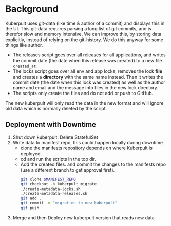 # Background
Kuberpult uses git-data (like time & author of a commit) and displays this in the UI.
This git-data requires parsing a long list of git commits, and is therefor slow and memory intensive.
We can improve this, by storing data explicitly, instead of relying on the git-history.
We do this anyway for some things like author.
* The releases script goes over all releases for all applications, and writes the commit date
  (the date when this release was created) to a new file `created_at`
* The locks script goes over all env and app locks, removes the lock **file** and creates a **directory**
  with the same name instead. Then it writes the commit date (the date when this lock was created)
  as well as the author name and email and the message into files in the new lock directory.
* The scripts only create the files and do not add or push to GitHub.

The new kuberpult will only read the data in the new format and will ignore old data which is normally deleted by the script.

## Deployment with Downtime
1) Shut down kuberpult: Delete StatefulSet
2) Write data to manifest repo, this could happen locally during downtime
   * clone the manifests repository depends on where Kuberpult is deployed.
   * cd and run the scripts in the top dir.
   * Add the created files. and commit the changes to the manifests
     repo (use a different branch to get approval first).
     ```bash
     git clone $MANIFEST_REPO
     git checkout -b kuberpult_migrate
     ./create-metadata-locks.sh
     ./create-metadata-releases.sh
     git add .
     git commit -m "migration to new kuberpult"
     git push
     ```
3) Merge and then Deploy new kuberpult version that reads new data
